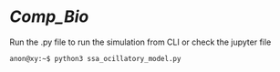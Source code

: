 # *Comp_Bio*
Run the .py file to run the simulation from CLI or check the jupyter file
```console
anon@xy:~$ python3 ssa_ocillatory_model.py
```
